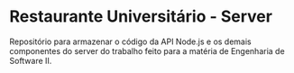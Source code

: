 # Restaurante Universitário - Server #
Repositório para armazenar o código da API Node.js e os demais componentes do server do trabalho feito para a matéria de Engenharia de Software II.
